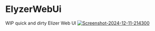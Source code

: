 # ElyzerWebUi
WIP quick and dirty Elizer Web UI
[![Screenshot-2024-12-11-214300](https://i.ibb.co/Kqwm14j/Screenshot-2024-12-11-214300.png)](https://ibb.co/R0y75rp)